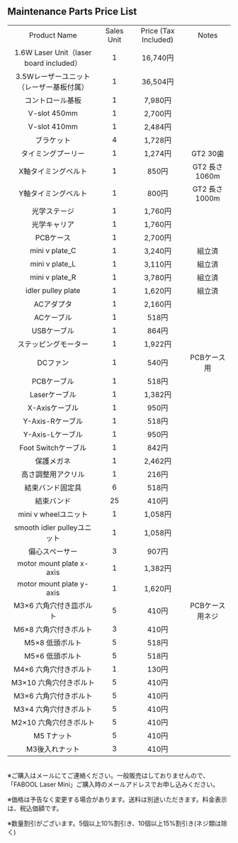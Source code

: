 ## Maintenance Parts Price List
<table class="packing-list" style="text-align: center;">
<tbody>
<tr>
<td>Product Name</td>
<td>Sales Unit</td>
<td>Price (Tax Included)</td>
<td>Notes</td>
</tr>
<tr>
<td>1.6W Laser Unit（laser board included）</td>
<td>1</td>
<td>16,740円</td>
<td></td>
</tr>
<tr>
<td>3.5Wレーザーユニット（レーザー基板付属）</td>
<td>1</td>
<td>36,504円</td>
<td></td>
</tr>
<tr>
<td>コントロール基板</td>
<td>1</td>
<td>7,980円</td>
<td></td>
</tr>
<tr>
<td>V-slot 450mm</td>
<td>1</td>
<td>2,700円</td>
<td></td>
</tr>
<tr>
<td>V-slot 410mm</td>
<td>1</td>
<td>2,484円</td>
<td></td>
</tr>
<tr>
<td>ブラケット</td>
<td>4</td>
<td>1,728円</td>
<td></td>
</tr>
<tr>
<td>タイミングプーリー</td>
<td>1</td>
<td>1,274円</td>
<td>GT2 30歯</td>
</tr>
<tr>
<td>X軸タイミングベルト</td>
<td>1</td>
<td>850円</td>
<td>GT2 長さ1060m</td>
</tr>
<tr>
<td>Y軸タイミングベルト</td>
<td>1</td>
<td>800円</td>
<td>GT2 長さ1000m</td>
</tr>
<tr>
<td>光学ステージ</td>
<td>1</td>
<td>1,760円</td>
<td></td>
</tr>
<tr>
<td>光学キャリア</td>
<td>1</td>
<td>1,760円</td>
<td></td>
</tr>
<tr>
<td>PCBケース</td>
<td>1</td>
<td>2,700円</td>
<td></td>
</tr>
<tr>
<td>mini v plate_C</td>
<td>1</td>
<td>3,240円</td>
<td>組立済</td>
</tr>
<tr>
<td>mini v plate_L</td>
<td>1</td>
<td>3,110円</td>
<td>組立済</td>
</tr>
<tr>
<td>mini v plate_R</td>
<td>1</td>
<td>3,780円</td>
<td>組立済</td>
</tr>
<tr>
<td>idler pulley plate</td>
<td>1</td>
<td>1,620円</td>
<td>組立済</td>
</tr>
<tr>
<td>ACアダプタ</td>
<td>1</td>
<td>2,160円</td>
<td></td>
</tr>
<tr>
<td>ACケーブル</td>
<td>1</td>
<td>518円</td>
<td></td>
</tr>
<tr>
<td>USBケーブル</td>
<td>1</td>
<td>864円</td>
<td></td>
</tr>
<tr>
<td>ステッピングモーター</td>
<td>1</td>
<td>1,922円</td>
<td></td>
</tr>
<tr>
<td>DCファン</td>
<td>1</td>
<td>540円</td>
<td>PCBケース用</td>
</tr>
<tr>
<td>PCBケーブル</td>
<td>1</td>
<td>518円</td>
<td></td>
</tr>
<tr>
<td>Laserケーブル</td>
<td>1</td>
<td>1,382円</td>
<td></td>
</tr>
<tr>
<td>X-Axisケーブル</td>
<td>1</td>
<td>950円</td>
<td></td>
</tr>
<tr>
<td>Y-Axis-Rケーブル</td>
<td>1</td>
<td>518円</td>
<td></td>
</tr>
<tr>
<td>Y-Axis-Lケーブル</td>
<td>1</td>
<td>950円</td>
<td></td>
</tr>
<tr>
<td>Foot Switchケーブル</td>
<td>1</td>
<td>842円</td>
<td></td>
</tr>
<tr>
<td>保護メガネ</td>
<td>1</td>
<td>2,462円</td>
<td></td>
</tr>
<tr>
<td>高さ調整用アクリル</td>
<td>1</td>
<td>216円</td>
<td></td>
</tr>
<tr>
<td>結束バンド固定具</td>
<td>6</td>
<td>518円</td>
<td></td>
</tr>
<tr>
<td>結束バンド</td>
<td>25</td>
<td>410円</td>
<td></td>
</tr>
<tr>
<td>mini v wheelユニット</td>
<td>1</td>
<td>1,058円</td>
<td></td>
</tr>
<tr>
<td>smooth idler pulleyユニット</td>
<td>1</td>
<td>1,058円</td>
<td></td>
</tr>
<tr>
<td>偏心スペーサー</td>
<td>3</td>
<td>907円</td>
<td></td>
</tr>
<tr>
<td>motor mount plate x-axis</td>
<td>1</td>
<td>1,382円</td>
<td></td>
</tr>
<tr>
<td>motor mount plate y-axis</td>
<td>1</td>
<td>1,620円</td>
<td></td>
</tr>
<tr>
<td>M3×6 六角穴付き皿ボルト</td>
<td>5</td>
<td>410円</td>
<td>PCBケース用ネジ</td>
</tr>
<tr>
<td>M6×8 六角穴付きボルト</td>
<td>3</td>
<td>410円</td>
<td></td>
</tr>
<tr>
<td>M5×8 低頭ボルト</td>
<td>5</td>
<td>518円</td>
<td></td>
</tr>
<tr>
<td>M5×6 低頭ボルト</td>
<td>5</td>
<td>518円</td>
<td></td>
</tr>
<tr>
<td>M4×6 六角穴付きボルト</td>
<td>1</td>
<td>130円</td>
<td></td>
</tr>
<tr>
<td>M3×10 六角穴付きボルト</td>
<td>5</td>
<td>410円</td>
<td></td>
</tr>
<tr>
<td>M3×6 六角穴付きボルト</td>
<td>5</td>
<td>410円</td>
<td></td>
</tr>
<tr>
<td>M3×4 六角穴付きボルト</td>
<td>5</td>
<td>410円</td>
<td></td>
</tr>
<tr>
<td>M2×10 六角穴付きボルト</td>
<td>5</td>
<td>410円</td>
<td></td>
</tr>
<tr>
<td>M5 Tナット</td>
<td>5</td>
<td>410円</td>
<td></td>
</tr>
<tr>
<td>M3後入れナット</td>
<td>3</td>
<td>410円</td>
<td></td>
</tr>
</tbody>
</table>

<br>
※ご購入はメールにてご連絡ください。一般販売はしておりませんので、「FABOOL Laser Mini」ご購入時のメールアドレスでお申し込みください。

※価格は予告なく変更する場合があります。送料は別途いただきます。料金表示は、税込価額です。

※数量割引がございます。5個以上10%割引き、10個以上15%割引き(ネジ類は除く)
